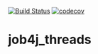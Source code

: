[![Build Status](https://travis-ci.org/yurydoronin/job4j_threads.svg?branch=master)](https://travis-ci.org/yurydoronin/job4j_threads)
[![codecov](https://codecov.io/gh/yurydoronin/job4j_threads/branch/master/graph/badge.svg)](https://codecov.io/gh/yurydoronin/job4j_threads)
# job4j_threads